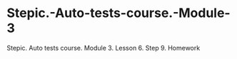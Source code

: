 # Stepic.-Auto-tests-course.-Module-3
Stepic. Auto tests course. Module 3. Lesson 6. Step 9. Homework
